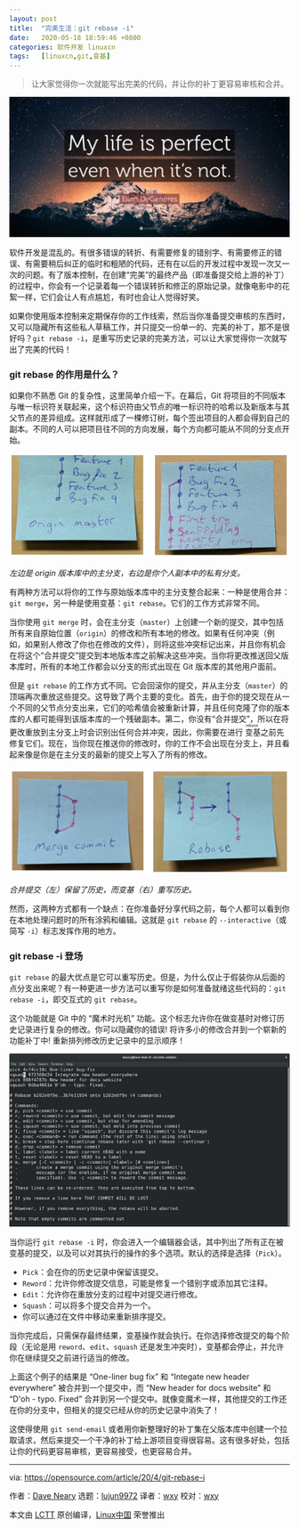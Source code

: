 ```yaml
---
layout: post
title:	"完美生活：git rebase -i"
date:	2020-05-18 18:59:46 +0800 
categories:	软件开发 linuxcn 
tags:	[linuxcn,git,变基]
---
```




> 
> 让大家觉得你一次就能写出完美的代码，并让你的补丁更容易审核和合并。
> 
> 
> 


![](/Asserts/Images/album/202005/18/185911fvwztwyp4lvbzkw4.jpg)


软件开发是混乱的。有很多错误的转折、有需要修复的错别字、有需要修正的错误、有需要稍后纠正的临时和粗陋的代码，还有在以后的开发过程中发现一次又一次的问题。有了版本控制，在创建“完美”的最终产品（即准备提交给上游的补丁）的过程中，你会有一个记录着每一个错误转折和修正的原始记录。就像电影中的花絮一样，它们会让人有点尴尬，有时也会让人觉得好笑。


如果你使用版本控制来定期保存你的工作线索，然后当你准备提交审核的东西时，又可以隐藏所有这些私人草稿工作，并只提交一份单一的、完美的补丁，那不是很好吗？`git rebase -i`，是重写历史记录的完美方法，可以让大家觉得你一次就写出了完美的代码！


### git rebase 的作用是什么？


如果你不熟悉 Git 的复杂性，这里简单介绍一下。在幕后，Git 将项目的不同版本与唯一标识符关联起来，这个标识符由父节点的唯一标识符的哈希以及新版本与其父节点的差异组成。这样就形成了一棵修订树，每个签出项目的人都会得到自己的副本。不同的人可以把项目往不同的方向发展，每个方向都可能从不同的分支点开始。


![Master branch vs. private branch](/Asserts/Images/album/202005/18/185954e6u9qgo89fm1iqus.png "Master branch vs. private branch")


*左边是 origin 版本库中的主分支，右边是你个人副本中的私有分支。*


有两种方法可以将你的工作与原始版本库中的主分支整合起来：一种是使用合并：`git merge`，另一种是使用变基：`git rebase`。它们的工作方式非常不同。


当你使用 `git merge` 时，会在主分支（`master`）上创建一个新的提交，其中包括所有来自原始位置（`origin`）的修改和所有本地的修改。如果有任何冲突（例如，如果别人修改了你也在修改的文件），则将这些冲突标记出来，并且你有机会在将这个“合并提交”提交到本地版本库之前解决这些冲突。当你将更改推送回父版本库时，所有的本地工作都会以分支的形式出现在 Git 版本库的其他用户面前。


但是 `git rebase` 的工作方式不同。它会回滚你的提交，并从主分支（`master`）的顶端再次重放这些提交。这导致了两个主要的变化。首先，由于你的提交现在从一个不同的父节点分支出来，它们的哈希值会被重新计算，并且任何克隆了你的版本库的人都可能得到该版本库的一个残破副本。第二，你没有“合并提交”，所以在将更改重放到主分支上时会识别出任何合并冲突，因此，你需要在进行<ruby> 变基 <rt>  rebase </rt></ruby>之前先修复它们。现在，当你现在推送你的修改时，你的工作不会出现在分支上，并且看起来像是你是在主分支的最新的提交上写入了所有的修改。


![Merge commits preserve history, and rebase rewrites history.](/Asserts/Images/album/202005/18/190001rh770g6a6r7hra0z.png "Merge commits preserve history, and rebase rewrites history.")


*合并提交（左）保留了历史，而变基（右）重写历史。*


然而，这两种方式都有一个缺点：在你准备好分享代码之前，每个人都可以看到你在本地处理问题时的所有涂鸦和编辑。这就是 `git rebase` 的 `--interactive`（或简写 `-i`）标志发挥作用的地方。


### git rebase -i 登场


`git rebase` 的最大优点是它可以重写历史。但是，为什么仅止于假装你从后面的点分支出来呢？有一种更进一步方法可以重写你是如何准备就绪这些代码的：`git rebase -i`，即交互式的 `git rebase`。


这个功能就是 Git 中的 “魔术时光机” 功能。这个标志允许你在做变基时对修订历史记录进行复杂的修改。你可以隐藏你的错误! 将许多小的修改合并到一个崭新的功能补丁中! 重新排列修改历史记录中的显示顺序！


![output of git rebase -i](/Asserts/Images/album/202005/18/190007un3ink2h5nyciz3p.png "output of git rebase -i")


当你运行 `git rebase -i` 时，你会进入一个编辑器会话，其中列出了所有正在被变基的提交，以及可以对其执行的操作的多个选项。默认的选择是选择（`Pick`）。


* `Pick`：会在你的历史记录中保留该提交。
* `Reword`：允许你修改提交信息，可能是修复一个错别字或添加其它注释。
* `Edit`：允许你在重放分支的过程中对提交进行修改。
* `Squash`：可以将多个提交合并为一个。
* 你可以通过在文件中移动来重新排序提交。


当你完成后，只需保存最终结果，变基操作就会执行。在你选择修改提交的每个阶段（无论是用 `reword`、`edit`、`squash` 还是发生冲突时），变基都会停止，并允许你在继续提交之前进行适当的修改。


上面这个例子的结果是 “One-liner bug fix” 和 “Integate new header everywhere” 被合并到一个提交中，而 “New header for docs website” 和 “D'oh - typo. Fixed” 合并到另一个提交中。就像变魔术一样，其他提交的工作还在你的分支中，但相关的提交已经从你的历史记录中消失了！


这使得使用 `git send-email` 或者用你新整理好的补丁集在父版本库中创建一个拉取请求，然后来提交一个干净的补丁给上游项目变得很容易。这有很多好处，包括让你的代码更容易审核，更容易接受，也更容易合并。




---


via: <https://opensource.com/article/20/4/git-rebase-i>


作者：[Dave Neary](https://opensource.com/users/dneary) 选题：[lujun9972](https://github.com/lujun9972) 译者：[wxy](https://github.com/wxy) 校对：[wxy](https://github.com/wxy)


本文由 [LCTT](https://github.com/LCTT/TranslateProject) 原创编译，[Linux中国](https://linux.cn/) 荣誉推出
